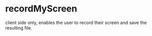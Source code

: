 # recordMyScreen
client side only, enables the user to record their screen and save the resulting file. 
